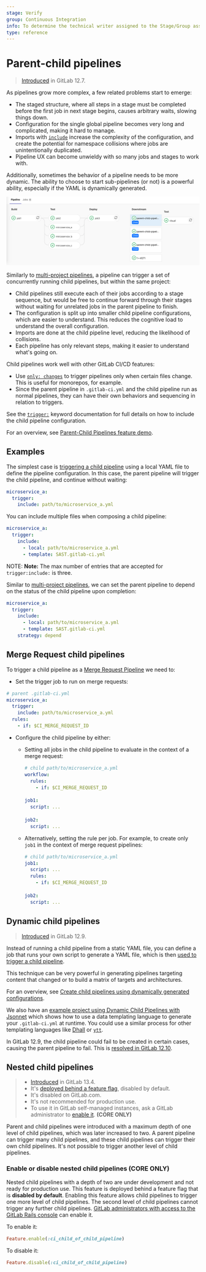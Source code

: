 ```yaml
---
stage: Verify
group: Continuous Integration
info: To determine the technical writer assigned to the Stage/Group associated with this page, see https://about.gitlab.com/handbook/engineering/ux/technical-writing/#designated-technical-writers
type: reference
---
```


# Parent-child pipelines

> [Introduced](https://gitlab.com/gitlab-org/gitlab/-/issues/16094) in GitLab 12.7.

As pipelines grow more complex, a few related problems start to emerge:

- The staged structure, where all steps in a stage must be completed before the first
  job in next stage begins, causes arbitrary waits, slowing things down.
- Configuration for the single global pipeline becomes very long and complicated,
  making it hard to manage.
- Imports with [`include`](yaml/README.md#include) increase the complexity of the configuration, and create the potential
  for namespace collisions where jobs are unintentionally duplicated.
- Pipeline UX can become unwieldy with so many jobs and stages to work with.

Additionally, sometimes the behavior of a pipeline needs to be more dynamic. The ability
to choose to start sub-pipelines (or not) is a powerful ability, especially if the
YAML is dynamically generated.

![Parent pipeline graph expanded](img/parent_pipeline_graph_expanded_v12_6.png)

Similarly to [multi-project pipelines](multi_project_pipelines.md), a pipeline can trigger a
set of concurrently running child pipelines, but within the same project:

- Child pipelines still execute each of their jobs according to a stage sequence, but
  would be free to continue forward through their stages without waiting for unrelated
  jobs in the parent pipeline to finish.
- The configuration is split up into smaller child pipeline configurations, which are
  easier to understand. This reduces the cognitive load to understand the overall configuration.
- Imports are done at the child pipeline level, reducing the likelihood of collisions.
- Each pipeline has only relevant steps, making it easier to understand what's going on.

Child pipelines work well with other GitLab CI/CD features:

- Use [`only: changes`](yaml/README.md#onlychangesexceptchanges) to trigger pipelines only when
  certain files change. This is useful for monorepos, for example.
- Since the parent pipeline in `.gitlab-ci.yml` and the child pipeline run as normal
  pipelines, they can have their own behaviors and sequencing in relation to triggers.

See the [`trigger:`](yaml/README.md#trigger) keyword documentation for full details on how to
include the child pipeline configuration.

<i class="fa fa-youtube-play youtube" aria-hidden="true"></i>
For an overview, see [Parent-Child Pipelines feature demo](https://youtu.be/n8KpBSqZNbk).

## Examples

The simplest case is [triggering a child pipeline](yaml/README.md#trigger) using a
local YAML file to define the pipeline configuration. In this case, the parent pipeline will
trigger the child pipeline, and continue without waiting:

```yaml
microservice_a:
  trigger:
    include: path/to/microservice_a.yml
```

You can include multiple files when composing a child pipeline:

```yaml
microservice_a:
  trigger:
    include:
      - local: path/to/microservice_a.yml
      - template: SAST.gitlab-ci.yml
```

NOTE: **Note:**
The max number of entries that are accepted for `trigger:include:` is three.

Similar to [multi-project pipelines](multi_project_pipelines.md#mirroring-status-from-triggered-pipeline),
we can set the parent pipeline to depend on the status of the child pipeline upon completion:

```yaml
microservice_a:
  trigger:
    include:
      - local: path/to/microservice_a.yml
      - template: SAST.gitlab-ci.yml
    strategy: depend
```

## Merge Request child pipelines

To trigger a child pipeline as a [Merge Request Pipeline](merge_request_pipelines/index.md) we need to:

- Set the trigger job to run on merge requests:

```yaml
# parent .gitlab-ci.yml
microservice_a:
  trigger:
    include: path/to/microservice_a.yml
  rules:
    - if: $CI_MERGE_REQUEST_ID
```

- Configure the child pipeline by either:

  - Setting all jobs in the child pipeline to evaluate in the context of a merge request:

    ```yaml
    # child path/to/microservice_a.yml
    workflow:
      rules:
        - if: $CI_MERGE_REQUEST_ID

    job1:
      script: ...

    job2:
      script: ...
    ```

  - Alternatively, setting the rule per job. For example, to create only `job1` in
    the context of merge request pipelines:

    ```yaml
    # child path/to/microservice_a.yml
    job1:
      script: ...
      rules:
        - if: $CI_MERGE_REQUEST_ID

    job2:
      script: ...
    ```

## Dynamic child pipelines

> [Introduced](https://gitlab.com/gitlab-org/gitlab/-/issues/35632) in GitLab 12.9.

Instead of running a child pipeline from a static YAML file, you can define a job that runs
your own script to generate a YAML file, which is then [used to trigger a child pipeline](yaml/README.md#trigger-child-pipeline-with-generated-configuration-file).

This technique can be very powerful in generating pipelines targeting content that changed or to
build a matrix of targets and architectures.

<i class="fa fa-youtube-play youtube" aria-hidden="true"></i>
For an overview, see [Create child pipelines using dynamically generated configurations](https://youtu.be/nMdfus2JWHM).

We also have an [example project using Dynamic Child Pipelines with Jsonnet](https://gitlab.com/gitlab-org/project-templates/jsonnet) which shows how to use a data templating language to generate your `.gitlab-ci.yml` at runtime. You could use a similar process for other templating languages like [Dhall](https://dhall-lang.org/) or [`ytt`](https://get-ytt.io/).

In GitLab 12.9, the child pipeline could fail to be created in certain cases, causing the parent pipeline to fail.
This is [resolved in GitLab 12.10](https://gitlab.com/gitlab-org/gitlab/-/issues/209070).

## Nested child pipelines

> - [Introduced](https://gitlab.com/gitlab-org/gitlab/-/issues/29651) in GitLab 13.4.
> - It's [deployed behind a feature flag](../user/feature_flags.md), disabled by default.
> - It's disabled on GitLab.com.
> - It's not recommended for production use.
> - To use it in GitLab self-managed instances, ask a GitLab administrator to [enable it](#enable-or-disable-nested-child-pipelines). **(CORE ONLY)**

Parent and child pipelines were introduced with a maximum depth of one level of child
pipelines, which was later increased to two. A parent pipeline can trigger many child
pipelines, and these child pipelines can trigger their own child pipelines. It's not
possible to trigger another level of child pipelines.

### Enable or disable nested child pipelines **(CORE ONLY)**

Nested child pipelines with a depth of two are under development and not ready for
production use. This feature is deployed behind a feature flag that is **disabled by default**.
Enabling this feature allows child pipelines to trigger one more level of child pipelines.
The second level of child pipelines cannot trigger any further child pipelines.
[GitLab administrators with access to the GitLab Rails console](../administration/feature_flags.md)
can enable it.

To enable it:

```ruby
Feature.enable(:ci_child_of_child_pipeline)
```

To disable it:

```ruby
Feature.disable(:ci_child_of_child_pipeline)
```
